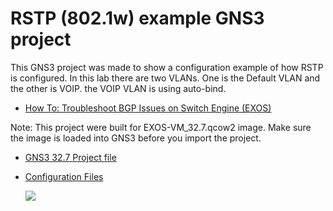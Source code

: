 # RSTP (802.1w) example GNS3 project

This GNS3 project was made to show a configuration example of how RSTP is configured.  In this lab there are two VLANs.  One is the Default VLAN and the other is VOIP.  the VOIP VLAN is using auto-bind.

* [How To: Troubleshoot BGP Issues on Switch Engine (EXOS)](https://extreme-networks.my.site.com/ExtrArticleDetail?an=000078327)

Note: This project were built for EXOS-VM_32.7.qcow2 image.  Make sure the image is loaded into GNS3 before you import the project.

* [GNS3 32.7 Project file](https://github.com/stewilliams-extr/Virtual_EXOS/blob/master/gns3_projects/RSTP_LAB/RSTP_LAB_32.7.gns3project)
* [Configuration Files](configurations)

  <img src="screenshot.png">
